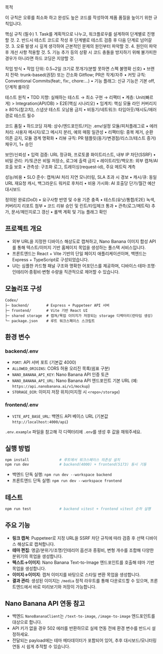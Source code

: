 목적

이 규칙은 오류를 최소화 하고 완성도 높은 코드를 작성하여 제품 품질을 높이기 위한 규칙입니다.

핵심 규칙 (필수)
	1.	Task를 계획적으로 나누고, 워크플로우를 설계하여 단계별로 진행할 것.
	2.	반드시 테스트 코드로 작성 후 단계별로 테스트 검증 후 다음 단계로 넘어갈 것.
	3.	오류 발생 시 깊게 생각하여 근본적인 문제의 원인부터 파악할 것.
	4.	원인이 파악 후 개선 사항 적용할 것.
	5.	기능 추가 등의 상황 시 코드 충돌을 방지하기 위해 불가피한 경우가 아니라면 하드 코딩은 지양할 것.

작업 방식
	•	작업 단위: 0.5~2일 크기로 쪼개기(분할 못하면 스펙 불명확 신호)
	•	브랜치 전략: trunk-based(권장) 또는 간소화 Gitflow; PR은 작게/자주
	•	커밋 규칙: Conventional Commits(feat:, fix:, chore:…)
	•	기능 플래그: 신규 기능은 기본 off, 단계적 롤아웃

테스트 원칙
	•	TDD 지향: 실패하는 테스트 → 최소 구현 → 리팩터
	•	계층: Unit(빠르게) > Integration(API/DB) > E2E(핵심 시나리오)
	•	임계치: 핵심 모듈 라인 커버리지 ≥ 80%(참고치), 스냅샷 테스트 오남용 금지
	•	비동기/네트워크: 타임아웃/재시도/에러경로 테스트 필수

코드 품질
	•	하드코딩 자제: 상수/엔드포인트/키는 .env/설정 모듈/피처플래그로
	•	에러 처리: 사용자 메시지/로그 메시지 분리, 예외 매핑 일관성
	•	리팩터링: 중복 제거, 순환 의존 금지, 모듈 경계 명확화
	•	리뷰 규칙: PR 템플릿(동기/변경점/리스크/테스트 증거) 채우기, 1+ 승인

보안/신뢰성
	•	입력 검증: URL 정규화, 프로토콜 화이트리스트, 내부 IP 차단(SSRF)
	•	비밀 관리: 키/토큰은 비밀 저장소, 로그에 출력 금지
	•	레이트리밋/백오프: 외부 캡쳐/AI 호출 보호
	•	관측성: 구조화 로그, 트레이싱(request-id), 주요 메트릭 계측

성능/비용
	•	SLO 준수: 캡쳐/AI 처리 지연 모니터링, SLA 초과 시 경보
	•	캐시/큐: 동일 URL 재요청 캐시, 백그라운드 워커로 후처리
	•	비용 가시화: AI 호출당 단가/월간 예산 대시보드

정의된 완료(DoD)
	•	요구사항 반영 및 수용 기준 충족
	•	테스트(유닛/통합/E2E) 녹색, 커버리지 리포트 첨부
	•	코드 리뷰 승인 및 린트/타입체크 통과
	•	관측(로그/메트릭) 추가, 문서/체인지로그 갱신
	•	롤백 계획 및 기능 플래그 확인

## 프로젝트 개요
- 외부 URL을 지정한 디바이스 해상도로 캡쳐하고, Nano Banana 이미지 합성 API를 통해 텍스트/이미지 기반 홈페이지 목업을 생성하는 풀스택 서비스입니다.
- 프론트엔드는 React + Vite 기반의 단일 페이지 애플리케이션이며, 백엔드는 Express + TypeScript로 구성되었습니다.
- UI는 심플한 카드형 패널 구조와 명확한 어포던스를 제공하며, 디바이스·테마·조명·인테리어·종횡비·변형 수량을 직관적으로 제어할 수 있습니다.

## 모놀리포 구성
```
Codex/
├─ backend/        # Express + Puppeteer API 서버
├─ frontend/       # Vite 기반 React UI
├─ shared storage  # 캡쳐/목업 이미지가 저장되는 storage 디렉터리(런타임 생성)
└─ package.json    # 루트 워크스페이스 스크립트
```

## 환경 변수
### backend/.env
- `PORT`: API 서버 포트 (기본값 4000)
- `ALLOWED_ORIGINS`: CORS 허용 오리진 목록(쉼표 구분)
- `NANO_BANANA_API_KEY`: Nano Banana API 인증 토큰
- `NANO_BANANA_API_URL`: Nano Banana API 엔드포인트 기본 URL (예: `https://api.nanobanana.ai/v1/mockup`)
- `STORAGE_DIR`: 이미지 저장 위치(미지정 시 `<repo>/storage`)

### frontend/.env
- `VITE_API_BASE_URL`: 백엔드 API 베이스 URL (기본값 `http://localhost:4000/api`)

`.env.example` 파일을 참고해 각 디렉터리에 `.env`를 생성 후 값을 채워주세요.

## 실행 방법
```bash
npm install              # 루트에서 워크스페이스 의존성 설치
npm run dev              # backend(4000) + frontend(5173) 동시 기동
```
- 백엔드 단독 실행: `npm run dev --workspace backend`
- 프론트엔드 단독 실행: `npm run dev --workspace frontend`

## 테스트
```bash
npm run test             # backend vitest + frontend vitest 순차 실행
```

## 주요 기능
- **링크 캡쳐**: Puppeteer로 지정 URL을 SSRF 차단 규칙에 따라 검증 후 선택 디바이스 해상도로 캡쳐합니다.
- **테마 편집**: 앵글/분위기/조명/인테리어 옵션과 종횡비, 변형 개수를 조합해 다양한 분위기의 목업을 생성합니다.
- **텍스트→이미지**: Nano Banana Text-to-Image 엔드포인트를 호출해 테마 기반 목업을 생성합니다.
- **이미지→이미지**: 캡쳐 이미지를 바탕으로 스타일 변환 목업을 생성합니다.
- **결과 관리**: 생성된 이미지는 `/media` 정적 라우트를 통해 다운로드할 수 있으며, 프론트엔드에서 바로 미리보기와 저장이 가능합니다.

## Nano Banana API 연동 참고
- 백엔드 `NanoBananaClient`는 `/text-to-image`, `/image-to-image` 엔드포인트를 대상으로 합니다.
- API 키가 없을 경우 502 에러를 반환하므로 실제 연동 전에 환경 변수를 반드시 설정하세요.
- 전달되는 payload에는 테마 메타데이터가 포함되어 있어, 추후 대시보드/모니터링 연동 시 쉽게 추적할 수 있습니다.
